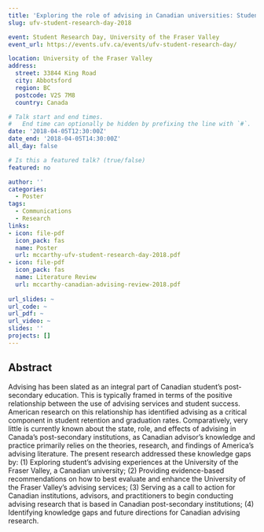 ```yaml
---
title: 'Exploring the role of advising in Canadian universities: Students’ advising experiences at the University of the Fraser Valley'
slug: ufv-student-research-day-2018

event: Student Research Day, University of the Fraser Valley
event_url: https://events.ufv.ca/events/ufv-student-research-day/

location: University of the Fraser Valley
address:
  street: 33844 King Road
  city: Abbotsford
  region: BC
  postcode: V2S 7M8
  country: Canada

# Talk start and end times.
#   End time can optionally be hidden by prefixing the line with `#`.
date: '2018-04-05T12:30:00Z'
date_end: '2018-04-05T14:30:00Z'
all_day: false

# Is this a featured talk? (true/false)
featured: no

author: ''
categories:
  - Poster
tags:
  - Communications
  - Research
links:
- icon: file-pdf
  icon_pack: fas
  name: Poster
  url: mccarthy-ufv-student-research-day-2018.pdf
- icon: file-pdf
  icon_pack: fas
  name: Literature Review
  url: mccarthy-canadian-advising-review-2018.pdf
  
url_slides: ~
url_code: ~
url_pdf: ~
url_video: ~
slides: ''
projects: []
---
```


## Abstract

Advising has been slated as an integral part of Canadian student’s post-secondary education. This is typically framed in terms of the positive relationship between the use of advising services and student success. American research on this relationship has identified advising as a critical component in student retention and graduation rates. Comparatively, very little is currently known about the state, role, and effects of advising in Canada’s post-secondary institutions, as Canadian advisor’s knowledge and practice primarily relies on the theories, research, and findings of America’s advising literature. The present research addressed these knowledge gaps by: (1) Exploring student’s advising experiences at the University of the Fraser Valley, a Canadian university; (2) Providing evidence-based recommendations on how to best evaluate and enhance the University of the Fraser Valley’s advising services; (3) Serving as a call to action for Canadian institutions, advisors, and practitioners to begin conducting advising research that is based in Canadian post-secondary institutions; (4) Identifying knowledge gaps and future directions for Canadian advising research.

